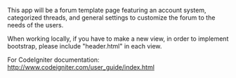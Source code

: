This app will be a forum template page featuring an account system, categorized threads, and general settings to customize the forum to the needs of the users.

When working locally, if you have to make a new view, in order to implement bootstrap, please include "header.html" in each view.

For CodeIgniter documentation: http://www.codeigniter.com/user_guide/index.html
